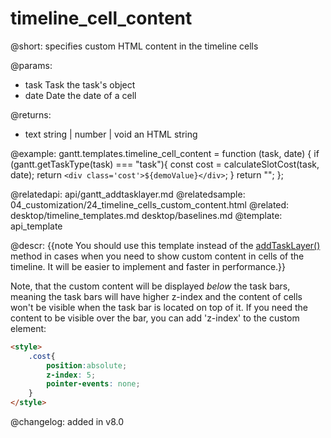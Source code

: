 timeline_cell_content
=============

@short: specifies custom HTML content in the timeline cells
	

@params:
- task		Task		the task's object
- date		Date		the date of a cell

@returns:
- text		string | number | void		an HTML string

@example:
gantt.templates.timeline_cell_content = function (task, date) {
    if (gantt.getTaskType(task) === "task"){
        const cost = calculateSlotCost(task, date);
        return `<div class='cost'>${demoValue}</div>`;
    }
    return "";
};

@relatedapi:
	api/gantt_addtasklayer.md
@relatedsample:
	04_customization/24_timeline_cells_custom_content.html
@related:
	desktop/timeline_templates.md
	desktop/baselines.md
@template:	api_template

@descr:
{{note You should use this template instead of the [addTaskLayer()](desktop/baselines.md) method in cases when you need to show custom content in cells of the timeline. It will be easier to implement and faster in performance.}}

Note, that the custom content will be displayed *below* the task bars, meaning the task bars will have higher z-index and the content of cells won't be visible when the task bar is located on top of it.
If you need the content to be visible over the bar, you can add 'z-index' to the custom element:

~~~html
<style>
    .cost{
        position:absolute;
        z-index: 5;
        pointer-events: none; 
    }
</style>
~~~



@changelog: added in v8.0

